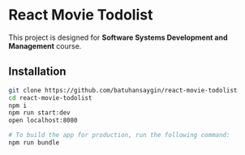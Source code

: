 # React Movie Todolist
This project is designed for **Software Systems Development and Management** course.

## Installation

```sh
git clone https://github.com/batuhansaygin/react-movie-todolist
cd react-movie-todolist
npm i
npm run start:dev
open localhost:8080

# To build the app for production, run the following command:
npm run bundle
```
